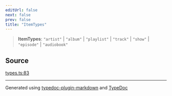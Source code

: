 ```yaml
---
editUrl: false
next: false
prev: false
title: "ItemTypes"
---
```


> **ItemTypes**: `"artist"` \| `"album"` \| `"playlist"` \| `"track"` \| `"show"` \| `"episode"` \| `"audiobook"`

## Source

[types.ts:83](https://github.com/fostertheweb/spotify-web-sdk/blob/e412602/src/types.ts#L83)

***

Generated using [typedoc-plugin-markdown](https://www.npmjs.com/package/typedoc-plugin-markdown) and [TypeDoc](https://typedoc.org/)
